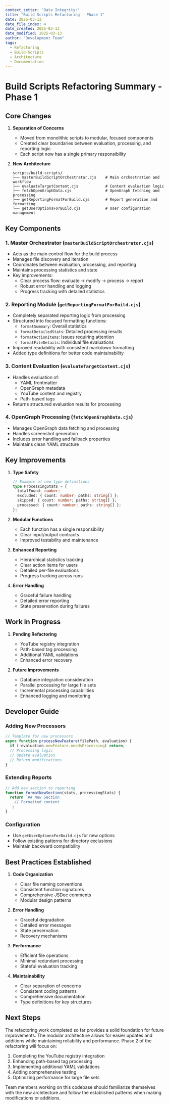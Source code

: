 ```yaml
---
context_setter: 'Data Integrity:'
title: "Build Scripts Refactoring - Phase 1"
date: 2025-03-13
date_file_index: 4
date_created: 2025-03-13
date_modified: 2025-03-13
author: "Development Team"
tags:
  - Refactoring
  - Build-Scripts
  - Architecture
  - Documentation
---
```


# Build Scripts Refactoring Summary - Phase 1

## Core Changes

1. **Separation of Concerns**
   - Moved from monolithic scripts to modular, focused components
   - Created clear boundaries between evaluation, processing, and reporting logic
   - Each script now has a single primary responsibility

2. **New Architecture**
   ```
   scripts/build-scripts/
   ├── masterBuildScriptOrchestrator.cjs    # Main orchestration and workflow
   ├── evaluateTargetContent.cjs            # Content evaluation logic
   ├── fetchOpenGraphData.cjs               # OpenGraph fetching and processing
   ├── getReportingFormatForBuild.cjs       # Report generation and formatting
   └── getUserOptionsForBuild.cjs           # User configuration management
   ```

## Key Components

### 1. Master Orchestrator (`masterBuildScriptOrchestrator.cjs`)
- Acts as the main control flow for the build process
- Manages file discovery and iteration
- Coordinates between evaluation, processing, and reporting
- Maintains processing statistics and state
- Key improvements:
  - Clear process flow: evaluate → modify → process → report
  - Robust error handling and logging
  - Progress tracking with detailed statistics

### 2. Reporting Module (`getReportingFormatForBuild.cjs`)
- Completely separated reporting logic from processing
- Structured into focused formatting functions:
  - `formatSummary`: Overall statistics
  - `formatDetailedStats`: Detailed processing results
  - `formatActionItems`: Issues requiring attention
  - `formatFileDetails`: Individual file evaluations
- Improved readability with consistent markdown formatting
- Added type definitions for better code maintainability

### 3. Content Evaluation (`evaluateTargetContent.cjs`)
- Handles evaluation of:
  - YAML frontmatter
  - OpenGraph metadata
  - YouTube content and registry
  - Path-based tags
- Returns structured evaluation results for processing

### 4. OpenGraph Processing (`fetchOpenGraphData.cjs`)
- Manages OpenGraph data fetching and processing
- Handles screenshot generation
- Includes error handling and fallback properties
- Maintains clean YAML structure

## Key Improvements

1. **Type Safety**
   ```typescript
   // Example of new type definitions
   type ProcessingStats = {
     totalFound: number;
     excluded: { count: number; paths: string[] };
     skipped: { count: number; paths: string[] };
     processed: { count: number; paths: string[] };
   };
   ```

2. **Modular Functions**
   - Each function has a single responsibility
   - Clear input/output contracts
   - Improved testability and maintenance

3. **Enhanced Reporting**
   - Hierarchical statistics tracking
   - Clear action items for users
   - Detailed per-file evaluations
   - Progress tracking across runs

4. **Error Handling**
   - Graceful failure handling
   - Detailed error reporting
   - State preservation during failures

## Work in Progress

1. **Pending Refactoring**
   - YouTube registry integration
   - Path-based tag processing
   - Additional YAML validations
   - Enhanced error recovery

2. **Future Improvements**
   - Database integration consideration
   - Parallel processing for large file sets
   - Incremental processing capabilities
   - Enhanced logging and monitoring

## Developer Guide

### Adding New Processors

```javascript
// Template for new processors
async function processNewFeature(filePath, evaluation) {
  if (!evaluation.newFeature.needsProcessing) return;
  // Processing logic
  // Update evaluation
  // Return modifications
}
```

### Extending Reports

```javascript
// Add new section to reporting
function formatNewSection(stats, processingStats) {
  return `## New Section
    // Formatted content
  `;
}
```

### Configuration
- Use `getUserOptionsForBuild.cjs` for new options
- Follow existing patterns for directory exclusions
- Maintain backward compatibility

## Best Practices Established

1. **Code Organization**
   - Clear file naming conventions
   - Consistent function signatures
   - Comprehensive JSDoc comments
   - Modular design patterns

2. **Error Handling**
   - Graceful degradation
   - Detailed error messages
   - State preservation
   - Recovery mechanisms

3. **Performance**
   - Efficient file operations
   - Minimal redundant processing
   - Stateful evaluation tracking

4. **Maintainability**
   - Clear separation of concerns
   - Consistent coding patterns
   - Comprehensive documentation
   - Type definitions for key structures

## Next Steps

The refactoring work completed so far provides a solid foundation for future improvements. The modular architecture allows for easier updates and additions while maintaining reliability and performance. Phase 2 of the refactoring will focus on:

1. Completing the YouTube registry integration
2. Enhancing path-based tag processing
3. Implementing additional YAML validations
4. Adding comprehensive testing
5. Optimizing performance for large file sets

Team members working on this codebase should familiarize themselves with the new architecture and follow the established patterns when making modifications or additions.
